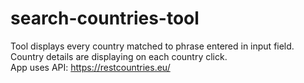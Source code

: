 # search-countries-tool

Tool displays every country matched to phrase entered in input field. Country details are displaying on each country click. <br>
App uses API: https://restcountries.eu/
